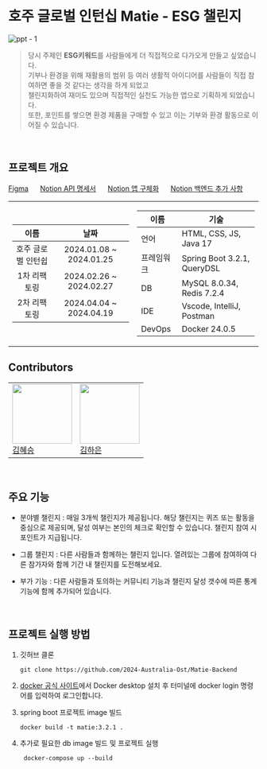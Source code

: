 # 호주 글로벌 인턴십 Matie - ESG 챌린지

  ![ppt - 1](https://github.com/hyeseung12/Matie-Backend/assets/121646949/16612360-7e5b-43bc-8a59-6b2770d6316f)

> 당시 주제인 **ESG키워드**를 사람들에게 더 직접적으로 다가오게 만들고 싶었습니다. <br>
 기부나 환경을 위해 재활용의 범위 등 여러 생활적 아이디어를 사람들이 직접 참여하면 좋을 것 같다는 생각을 하게 되었고 <br>
 챌린지화하여 재미도 있으며 직접적인 실천도 가능한 앱으로 기획하게 되었습니다. <br>
 또한, 포인트를 쌓으면 환경 제품을 구매할 수 있고 이는 기부와 환경 활동으로 이어질 수 있습니다.<br>

<br>

## 프로젝트 개요

[Figma](https://www.figma.com/file/Ae0WTZwG3DCwzDGkPZBMfM/MELPOLY-ESG-app-MATIE?type=design&node-id=309%3A1064&mode=design&t=H52zHqcnKB5zKjFd-1) &nbsp;&nbsp;&nbsp;&nbsp;
[Notion API 명세서](https://pastoral-grip-d4d.notion.site/API-Docs-4f8c0eae5a5f4d9cb0d03e40b3ccfbdc?pvs=4) &nbsp;&nbsp;&nbsp;&nbsp; 
[Notion 앱 구체화](https://pastoral-grip-d4d.notion.site/Matie-8de8c517fbcb41e09ed302dd96905f76?pvs=4) &nbsp;&nbsp;&nbsp;&nbsp;
[Notion 백엔드 추가 사항](https://pastoral-grip-d4d.notion.site/da151cfda515402988275381549eebcf?pvs=4)

<table>
<tr>
  <td>
      
  | 이름 | 날짜 |
  | :---: | :---: |
  | 호주 글로벌 인턴쉽 | 2024.01.08 ~ 2024.01.25 |
  | 1차 리팩토링 | 2024.02.26 ~ 2024.02.27 |
  | 2차 리팩토링 | 2024.04.04 ~ 2024.04.19 | 
  </td>
  <td> 
    
  | 이름 | 기술 |
  | -- | -- |
  | 언어 | HTML, CSS, JS, Java 17 |
  | 프레임워크 | Spring Boot 3.2.1, QueryDSL |
  | DB | MySQL 8.0.34, Redis 7.2.4 |
  | IDE | Vscode, IntelliJ, Postman |
  | DevOps | Docker 24.0.5 |
  
  </td>
</tr>
</table>

## Contributors

<table>
  <tr>
   <td><img src="https://github.com/hyeseung12.png" width="120px"/><br/><a href="https://github.com/hyeseung12">김혜승</a></td>
   <td><img src="https://github.com/rlagkdms.png" width="120px"/><br/><a href="https://github.com/rlagkdms">김하은</a></td>
  </tr>
</table>
<br>

## 주요 기능

- 분야별 챌린지 : 매일 3개씩 챌린지가 제공됩니다. 해당 챌린지는 퀴즈 또는 활동을 중심으로 제공되며, 달성 여부는 본인의 체크로 확인할 수 있습니다. 챌린지 참여 시 포인트가 지급됩니다.

- 그룹 챌린지 : 다른 사람들과 함께하는 챌린지 입니다. 열려있는 그룹에 참여하여 다른 참가자와 함께 기간 내 챌린지를 도전해보세요.

- 부가 기능 : 다른 사람들과 토의하는 커뮤니티 기능과 챌린지 달성 갯수에 따른 통계 기능에 함께 추가되어 있습니다.

<br>

## 프로젝트 실행 방법

1. 깃허브 클론

       git clone https://github.com/2024-Australia-Ost/Matie-Backend
   
2. [docker 공식 사이트](https://www.docker.com/products/docker-desktop/)에서 Docker desktop 설치 후 터미널에 docker login 명령어를 입력하여 로그인합니다.

4. spring boot 프로젝트 image 빌드

       docker build -t matie:3.2.1 .
   
5. 추가로 필요한 db image 빌드 및 프로젝트 실행

        docker-compose up --build
